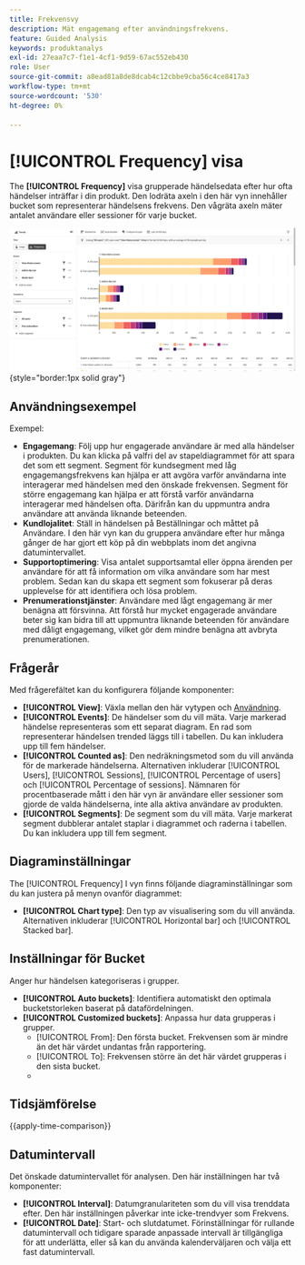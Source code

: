 ```yaml
---
title: Frekvensvy
description: Mät engagemang efter användningsfrekvens.
feature: Guided Analysis
keywords: produktanalys
exl-id: 27eaa7c7-f1e1-4cf1-9d59-67ac552eb430
role: User
source-git-commit: a8ead81a8de8dcab4c12cbbe9cba56c4ce8417a3
workflow-type: tm+mt
source-wordcount: '530'
ht-degree: 0%

---
```


# [!UICONTROL Frequency] visa

The **[!UICONTROL Frequency]** visa grupperade händelsedata efter hur ofta händelser inträffar i din produkt. Den lodräta axeln i den här vyn innehåller bucket som representerar händelsens frekvens. Den vågräta axeln mäter antalet användare eller sessioner för varje bucket.

![Skärmbild med frekvens](../assets/frequency-stacked.png){style="border:1px solid gray"}

## Användningsexempel

Exempel:

* **Engagemang**: Följ upp hur engagerade användare är med alla händelser i produkten. Du kan klicka på valfri del av stapeldiagrammet för att spara det som ett segment. Segment för kundsegment med låg engagemangsfrekvens kan hjälpa er att avgöra varför användarna inte interagerar med händelsen med den önskade frekvensen. Segment för större engagemang kan hjälpa er att förstå varför användarna interagerar med händelsen ofta. Därifrån kan du uppmuntra andra användare att använda liknande beteenden.
* **Kundlojalitet**: Ställ in händelsen på Beställningar och måttet på Användare. I den här vyn kan du gruppera användare efter hur många gånger de har gjort ett köp på din webbplats inom det angivna datumintervallet.
* **Supportoptimering**: Visa antalet supportsamtal eller öppna ärenden per användare för att få information om vilka användare som har mest problem. Sedan kan du skapa ett segment som fokuserar på deras upplevelse för att identifiera och lösa problem.
* **Prenumerationstjänster**: Användare med lågt engagemang är mer benägna att försvinna. Att förstå hur mycket engagerade användare beter sig kan bidra till att uppmuntra liknande beteenden för användare med dåligt engagemang, vilket gör dem mindre benägna att avbryta prenumerationen.

## Frågerår

Med frågerefältet kan du konfigurera följande komponenter:

* **[!UICONTROL View]**: Växla mellan den här vytypen och [Användning](usage.md).
* **[!UICONTROL Events]**: De händelser som du vill mäta. Varje markerad händelse representeras som ett separat diagram. En rad som representerar händelsen trended läggs till i tabellen. Du kan inkludera upp till fem händelser.
* **[!UICONTROL Counted as]**: Den nedräkningsmetod som du vill använda för de markerade händelserna. Alternativen inkluderar [!UICONTROL Users],  [!UICONTROL Sessions],  [!UICONTROL Percentage of users] och  [!UICONTROL Percentage of sessions]. Nämnaren för procentbaserade mått i den här vyn är användare eller sessioner som gjorde de valda händelserna, inte alla aktiva användare av produkten.
* **[!UICONTROL Segments]**: De segment som du vill mäta. Varje markerat segment dubblerar antalet staplar i diagrammet och raderna i tabellen. Du kan inkludera upp till fem segment.

## Diagraminställningar

The [!UICONTROL Frequency] I vyn finns följande diagraminställningar som du kan justera på menyn ovanför diagrammet:

* **[!UICONTROL Chart type]**: Den typ av visualisering som du vill använda. Alternativen inkluderar [!UICONTROL Horizontal bar] och [!UICONTROL Stacked bar].

## Inställningar för Bucket

Anger hur händelsen kategoriseras i grupper.

* **[!UICONTROL Auto buckets]**: Identifiera automatiskt den optimala bucketstorleken baserat på datafördelningen.
* **[!UICONTROL Customized buckets]**: Anpassa hur data grupperas i grupper.
   * [!UICONTROL From]: Den första bucket. Frekvensen som är mindre än det här värdet undantas från rapportering.
   * [!UICONTROL To]: Frekvensen större än det här värdet grupperas i den sista bucket.
   * [!UICONTROL Size]: Bucketintervallet.

## Tidsjämförelse

{{apply-time-comparison}}

## Datumintervall

Det önskade datumintervallet för analysen. Den här inställningen har två komponenter:

* **[!UICONTROL Interval]**: Datumgranulariteten som du vill visa trenddata efter. Den här inställningen påverkar inte icke-trendvyer som Frekvens.
* **[!UICONTROL Date]**: Start- och slutdatumet. Förinställningar för rullande datumintervall och tidigare sparade anpassade intervall är tillgängliga för att underlätta, eller så kan du använda kalenderväljaren och välja ett fast datumintervall.
